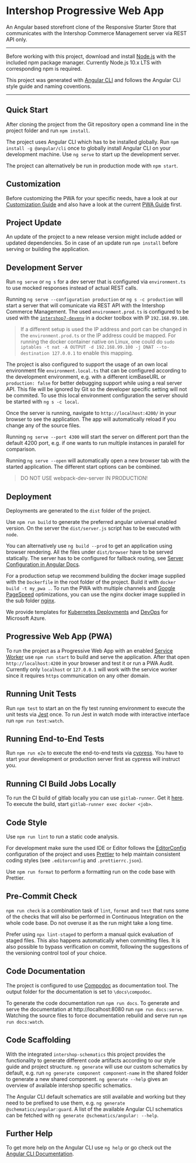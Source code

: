 # Intershop Progressive Web App

An Angular based storefront clone of the Responsive Starter Store that communicates with the Intershop Commerce Management server via REST API only.

---

Before working with this project, download and install [Node.js](https://nodejs.org) with the included npm package manager. Currently Node.js 10.x LTS with corresponding npm is required.

This project was generated with [Angular CLI](https://github.com/angular/angular-cli) and follows the Angular CLI style guide and naming coventions.

---

## Quick Start

After cloning the project from the Git repository open a command line in the project folder and run `npm install`.

The project uses Angular CLI which has to be installed globally. Run `npm install -g @angular/cli` once to globally install Angular CLI on your development machine. Use `ng serve` to start up the development server.

The project can alternatively be run in production mode with `npm start`.

## Customization

Before customizing the PWA for your specific needs, have a look at our [Customization Guide](./CUSTOMIZING.md) and also have a look at the current [PWA Guide](https://support.intershop.de/kb/index.php?c=Search&qoff=0&qtext=guide+progressive+web+app) first.

## Project Update

An update of the project to a new release version might include added or updated dependencies. So in case of an update run `npm install` before serving or building the application.

## Development Server

Run `ng serve` or `ng s` for a dev server that is configured via `environment.ts` to use mocked responses instead of actual REST calls.

Running `ng serve --configuration production` or `ng s -c production` will start a server that will comunicate via REST API with the Intershop Commerce Management. The used `environment.prod.ts` is configured to be used with the [`intershop7-devenv`](https://gitlab.intershop.de/ISPWA/intershop7-devenv) in a docker toolbox with IP `192.168.99.100`.

> If a different setup is used the IP address and port can be changed in the `environment.prod.ts` or the IP address could be mapped. For running the docker container native on Linux, one could do `sudo iptables -t nat -A OUTPUT -d 192.168.99.100 -j DNAT --to-destination 127.0.0.1` to enable this mapping.

The project is also configured to support the usage of an own local environment file `environment.local.ts` that can be configured according to the development environment, e.g. with a different icmBaseURL or `production: false` for better debugging support while using a real server API. This file will be ignored by Git so the developer specific setting will not be commited. To use this local environment configuration the server should be started with `ng s -c local`.

Once the server is running, navigate to `http://localhost:4200/` in your browser to see the application. The app will automatically reload if you change any of the source files.

Running `ng serve --port 4300` will start the server on different port than the default 4200 port, e.g. if one wants to run multiple instances in paralell for comparison.

Running `ng serve --open` will automatically open a new browser tab with the started application. The different start options can be combined.

> DO NOT USE webpack-dev-server IN PRODUCTION!

## Deployment

Deployments are generated to the `dist` folder of the project.

Use `npm run build` to generate the preferred angular universal enabled version. On the server the `dist/server.js` script has to be executed with `node`.

You can alternatively use `ng build --prod` to get an application using browser rendering. All the files under `dist/browser` have to be served statically. The server has to be configured for fallback routing,
see [Server Configuration in Angular Docs](https://angular.io/guide/deployment#server-configuration).

For a production setup we recommend building the docker image supplied with the `Dockerfile` in the root folder of the project. Build it with `docker build -t my_pwa .`. To run the PWA with multiple channels and [Google PageSpeed](https://developers.google.com/speed/pagespeed/insights/) optimizations, you can use the nginx docker image supplied in the sub folder [nginx](./nginx).

We provide templates for [Kubernetes Deployments](./schematics/src/kubernetes-deployment) and [DevOps](./schematics/src/azure-pipeline) for Microsoft Azure.

## Progressive Web App (PWA)

To run the project as a Progressive Web App with an enabled [Service Worker](https://angular.io/guide/service-worker-getting-started) use `npm run start` to build and serve the application. After that open `http://localhost:4200` in your browser and test it or run a PWA Audit. Currently only `localhost` or `127.0.0.1` will work with the service worker since it requires `https` communication on any other domain.

## Running Unit Tests

Run `npm test` to start an on the fly test running environment to execute the unit tests via [Jest](https://facebook.github.io/jest/) once. To run Jest in watch mode with interactive interface run `npm run test:watch`.

## Running End-to-End Tests

Run `npm run e2e` to execute the end-to-end tests via [cypress](https://www.cypress.io/).
You have to start your development or production server first as cypress will instruct you.

## Running CI Build Jobs Locally

To run the CI build of gitlab locally you can use `gitlab-runner`. Get it [here](https://docs.gitlab.com/runner/install/). To execute the build, start `gitlab-runner exec docker <job>`.

## Code Style

Use `npm run lint` to run a static code analysis.

For development make sure the used IDE or Editor follows the [EditorConfig](http://editorconfig.org/) configuration of the project and uses [Prettier](https://prettier.io/) to help maintain consistent coding styles (see `.editorconfig` and `.prettierrc.json`).

Use `npm run format` to perform a formatting run on the code base with Prettier.

## Pre-Commit Check

`npm run check` is a combination task of `lint`, `format` and `test` that runs some of the checks that will also be performed in Continuous Integration on the whole code base. Do not overuse it as the run might take a long time.

Prefer using `npx lint-staged` to perform a manual quick evaluation of staged files. This also happens automatically when committing files. It is also possible to bypass verification on commit, following the suggestions of the versioning control tool of your choice.

## Code Documentation

The project is configured to use [Compodoc](https://compodoc.github.io/website) as documentation tool. The output folder for the documentation is set to `\docs\compodoc`.

To generate the code documentation run `npm run docs`. To generate and serve the documentation at http://localhost:8080 run `npm run docs:serve`. Watching the source files to force documentation rebuild and serve run `npm run docs:watch`.

## Code Scaffolding

With the integrated `intershop-schematics` this project provides the functionality to generate different code artifacts according to our style guide and project structure. `ng generate` will use our custom schematics by default, e.g. run `ng generate component component-name` in the shared folder to generate a new shared component. `ng generate --help` gives an overview of available intershop specific schematics.

The Angular CLI default schematics are still available and working but they need to be prefixed to use them, e.g. `ng generate @schematics/angular:guard`. A list of the available Angular CLI schematics can be fetched with `ng generate @schematics/angular: --help`.

## Further Help

To get more help on the Angular CLI use `ng help` or go check out the [Angular CLI Documentation](https://github.com/angular/angular-cli/wiki).
